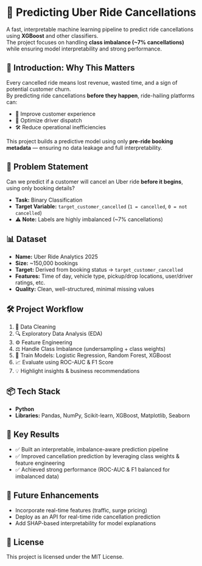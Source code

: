 # 🚖 Predicting Uber Ride Cancellations

A fast, interpretable machine learning pipeline to predict ride cancellations using **XGBoost** and other classifiers.  
The project focuses on handling **class imbalance (~7% cancellations)** while ensuring model interpretability and strong performance.

## 📌 Introduction: Why This Matters
Every cancelled ride means lost revenue, wasted time, and a sign of potential customer churn.  
By predicting ride cancellations **before they happen**, ride-hailing platforms can:
- 🚐 Improve customer experience  
- 📍 Optimize driver dispatch  
- 🛠️ Reduce operational inefficiencies  

This project builds a predictive model using only **pre-ride booking metadata** — ensuring no data leakage and full interpretability.

## 🎯 Problem Statement
Can we predict if a customer will cancel an Uber ride **before it begins**, using only booking details?  

- **Task:** Binary Classification  
- **Target Variable:** `target_customer_cancelled` (`1 = cancelled`, `0 = not cancelled`)  
- ⚠️ **Note:** Labels are highly imbalanced (~7% cancellations)

## 📊 Dataset
- **Name:** Uber Ride Analytics 2025
- **Size:** ~150,000 bookings  
- **Target:** Derived from booking status → `target_customer_cancelled`  
- **Features:** Time of day, vehicle type, pickup/drop locations, user/driver ratings, etc.  
- **Quality:** Clean, well-structured, minimal missing values  

## 🛠️ Project Workflow
1. 🧹 Data Cleaning  
2. 🔍 Exploratory Data Analysis (EDA)  
3. ⚙️ Feature Engineering  
4. ⚖️ Handle Class Imbalance (undersampling + class weights)  
5. 🤖 Train Models: Logistic Regression, Random Forest, XGBoost  
6. 📈 Evaluate using ROC-AUC & F1 Score  
7. 💡 Highlight insights & business recommendations  

## 📦 Tech Stack
- **Python**  
- **Libraries:** Pandas, NumPy, Scikit-learn, XGBoost, Matplotlib, Seaborn  

## 📌 Key Results
- ✅ Built an interpretable, imbalance-aware prediction pipeline  
- ✅ Improved cancellation prediction by leveraging class weights & feature engineering  
- ✅ Achieved strong performance (ROC-AUC & F1 balanced for imbalanced data)  

## 🚀 Future Enhancements
- Incorporate real-time features (traffic, surge pricing)  
- Deploy as an API for real-time ride cancellation prediction  
- Add SHAP-based interpretability for model explanations  


## 📜 License
This project is licensed under the MIT License.
